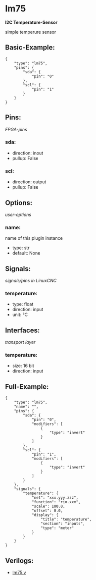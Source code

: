 # lm75
**I2C Temperature-Sensor**

simple temperure sensor

## Basic-Example:
```
{
    "type": "lm75",
    "pins": {
        "sda": {
            "pin": "0"
        },
        "scl": {
            "pin": "1"
        }
    }
}
```

## Pins:
*FPGA-pins*
### sda:

 * direction: inout
 * pullup: False

### scl:

 * direction: output
 * pullup: False


## Options:
*user-options*
### name:
name of this plugin instance

 * type: str
 * default: None


## Signals:
*signals/pins in LinuxCNC*
### temperature:

 * type: float
 * direction: input
 * unit: °C


## Interfaces:
*transport layer*
### temperature:

 * size: 16 bit
 * direction: input


## Full-Example:
```
{
    "type": "lm75",
    "name": "",
    "pins": {
        "sda": {
            "pin": "0",
            "modifiers": [
                {
                    "type": "invert"
                }
            ]
        },
        "scl": {
            "pin": "1",
            "modifiers": [
                {
                    "type": "invert"
                }
            ]
        }
    },
    "signals": {
        "temperature": {
            "net": "xxx.yyy.zzz",
            "function": "rio.xxx",
            "scale": 100.0,
            "offset": 0.0,
            "display": {
                "title": "temperature",
                "section": "inputs",
                "type": "meter"
            }
        }
    }
}
```

## Verilogs:
 * [lm75.v](lm75.v)
